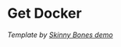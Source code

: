# Get Docker




*Template by [Skinny Bones demo](http://mmistakes.github.io/skinny-bones-jekyll/)*

